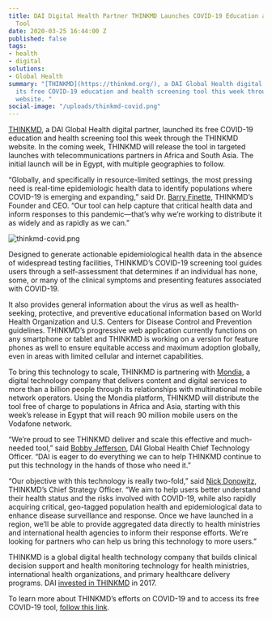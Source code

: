 ```yaml
---
title: DAI Digital Health Partner THINKMD Launches COVID-19 Education and Screening
  Tool
date: 2020-03-25 16:44:00 Z
published: false
tags:
- health
- digital
solutions:
- Global Health
summary: "[THINKMD](https://thinkmd.org/), a DAI Global Health digital partner, launched
  its free COVID-19 education and health screening tool this week through the THINKMD
  website. "
social-image: "/uploads/thinkmd-covid.png"
---
```


[THINKMD](https://thinkmd.org/), a DAI Global Health digital partner, launched its free COVID-19 education and health screening tool this week through the THINKMD website. In the coming week, THINKMD will release the tool in targeted launches with telecommunications partners in Africa and South Asia. The initial launch will be in Egypt, with multiple geographies to follow.

“Globally, and specifically in resource-limited settings, the most pressing need is real-time epidemiologic health data to identify populations where COVID-19 is emerging and expanding,” said Dr. [Barry Finette](https://thinkmd.org/team/barry-finette/), THINKMD’s Founder and CEO. “Our tool can help capture that critical health data and inform responses to this pandemic—that’s why we’re working to distribute it as widely and as rapidly as we can.”

![thinkmd-covid.png](/uploads/thinkmd-covid.png) 

Designed to generate actionable epidemiological health data in the absence of widespread testing facilities, THINKMD’s COVID-19 screening tool guides users through a self-assessment that determines if an individual has none, some, or many of the clinical symptoms and presenting features associated with COVID-19. 

It also provides general information about the virus as well as health-seeking, protective, and preventive educational information based on World Health Organization and U.S. Centers for Disease Control and Prevention guidelines. THINKMD’s progressive web application currently functions on any smartphone or tablet and THINKMD is working on a version for feature phones as well to ensure equitable access and maximum adoption globally, even in areas with limited cellular and internet capabilities. 

To bring this technology to scale, THINKMD is partnering with [Mondia](https://mondia.com/), a digital technology company that delivers content and digital services to more than a billion people through its relationships with multinational mobile network operators. Using the Mondia platform, THINKMD will distribute the tool free of charge to populations in Africa and Asia, starting with this week’s release in Egypt that will reach 90 million mobile users on the Vodafone network. 

“We’re proud to see THINKMD deliver and scale this effective and much-needed tool,” said [Bobby Jefferson](https://www.dai.com/who-we-are/our-team/bobby-jefferson), DAI Global Health Chief Technology Officer. “DAI is eager to do everything we can to help THINKMD continue to put this technology in the hands of those who need it.”

“Our objective with this technology is really two-fold,” said [Nick Donowitz](https://thinkmd.org/team/nick-donowitz/), THINKMD’s Chief Strategy Officer. “We aim to help users better understand their health status and the risks involved with COVID-19, while also rapidly acquiring critical, geo-tagged population health and epidemiological data to enhance disease surveillance and response. Once we have launched in a region, we’ll be able to provide aggregated data directly to health ministries and international health agencies to inform their response efforts. We’re looking for partners who can help us bring this technology to more users.”

THINKMD is a global digital health technology company that builds clinical decision support and health monitoring technology for health ministries, international health organizations, and primary healthcare delivery programs. DAI [invested in THINKMD](https://www.dai.com/news/dai-invests-in-thinkmds-clinical-assessment-technology) in 2017. 

To learn more about THINKMD’s efforts on COVID-19 and to access its free COVID-19 tool, [follow this link](https://thinkmd.org/covid-19/).